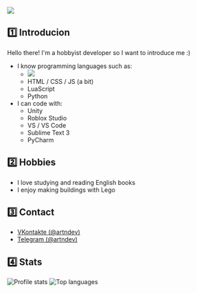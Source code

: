 
![](https://i.postimg.cc/2jc2PPpT/header.png)

## 1️⃣ Introducion
Hello there! I'm a hobbyist developer so I want to introduce me :)
- I know programming languages such as:
  - ![](https://img.shields.io/badge/-C++-343434?style=for-the-badge&logo=appveyor?logo=cplusplus)
  - HTML / CSS / JS (a bit)
  - LuaScript
  - Python
- I can code with:
  - Unity
  - Roblox Studio
  - VS / VS Code
  - Sublime Text 3
  - PyCharm

## 2️⃣ Hobbies
- I love studying and reading English books
- I enjoy making buildings with Lego
 
## 3️⃣ Contact
- [VKontakte (@artndev)](https://vk.com/artndev)
- [Telegram (@artndev)](https://t.me/artndev)

## 4️⃣ Stats
<img src="https://github-readme-stats.vercel.app/api?username=artndev&show_icons=true&theme=github_dark" alt="Profile stats" />
<img src="https://github-readme-stats.vercel.app/api/top-langs/?username=artndev&layout=compact&theme=github_dark" alt="Top languages" />

     
       





